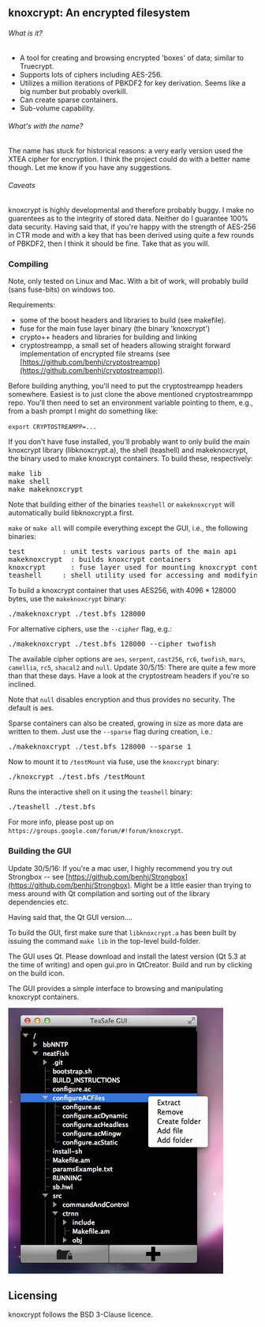 
knoxcrypt: An encrypted filesystem
--------------------------------

###### What is it?

- A tool for creating and browsing encrypted 'boxes' of data; similar to Truecrypt. 
- Supports lots of ciphers including AES-256. 
- Utilizes a million iterations of PBKDF2 for key derivation. Seems like a big number but probably overkill.
- Can create sparse containers.
- Sub-volume capability.

###### What's with the name?

The name has stuck for historical reasons: a very early version used the XTEA cipher for encryption. I think the project could do with a better name though. Let me know if you have any suggestions.

###### Caveats

knoxcrypt is highly developmental and therefore probably buggy. I make no guarentees as to the integrity of stored data. Neither do I guarantee 100% data security. Having said that, if you're happy with the strength of AES-256 in CTR mode and with a key that has been derived using quite a few rounds of PBKDF2, then I think it should be fine. Take that as you will.

### Compiling

Note, only tested on Linux and Mac. With a bit of work, will probably build (sans fuse-bits) on windows
too.

Requirements:
 
- some of the boost headers and libraries to build (see makefile).
- fuse for the main fuse layer binary (the binary 'knoxcrypt')
- crypto++ headers and libraries for building and linking
- cryptostreampp, a small set of headers allowing straight forward implementation of encrypted file streams (see [https://github.com/benhj/cryptostreampp](https://github.com/benhj/cryptostreampp)).

Before building anything, you'll need to put the cryptostreampp headers somewhere. Easiest is to just clone the above mentioned cryptostreammpp repo. You'll then need to set an environment variable pointing to them, e.g., from a bash prompt I might do something like:

`export CRYPTOSTREAMPP=...`

If you don't have fuse installed, you'll probably want to only build the main 
knoxcrypt library (libknoxcrypt.a), the shell (teashell) and makeknoxcrypt, the binary
used to make knoxcrypt containers. To build these, respectively:
<pre>
make lib
make shell
make makeknoxcrypt
</pre>
Note that building either of the binaries `teashell` or `makeknoxcrypt` will automatically build 
libknoxcrypt.a first.

`make` or `make all` will compile everything except the GUI, i.e., the following binaries:

<pre>
test         : unit tests various parts of the main api
makeknoxcrypt  : builds knoxcrypt containers
knoxcrypt      : fuse layer used for mounting knoxcrypt containers
teashell     : shell utility used for accessing and modifying knoxcrypt containers
</pre>

To build a knoxcrypt container that uses AES256, with 4096 * 128000 bytes, use the `makeknoxcrypt` binary:

<pre>
./makeknoxcrypt ./test.bfs 128000
</pre>

For alternative ciphers, use the `--cipher` flag, e.g.:

<pre>
./makeknoxcrypt ./test.bfs 128000 --cipher twofish
</pre>

The available cipher options are `aes`, `serpent`, `cast256`, `rc6`, `twofish`, `mars`, `camellia`, `rc5`, `shacal2` and `null`. Update 30/5/15: There are quite a few more than that these days. Have a look at the cryptostream headers if you're so inclined.

Note that `null` disables encryption and thus provides no security. The default is aes.

Sparse containers can also be created, growing in size as more data are written to them. Just use the `--sparse` flag during creation, i.e.:

<pre>
./makeknoxcrypt ./test.bfs 128000 --sparse 1
</pre>

Now to mount it to `/testMount` via fuse, use the `knoxcrypt` binary:

<pre>
./knoxcrypt ./test.bfs /testMount
</pre>

Runs the interactive shell on it using the `teashell` binary:

<pre>
./teashell ./test.bfs
</pre>

For more info, please post up on `https://groups.google.com/forum/#!forum/knoxcrypt`.

### Building the GUI

Update 30/5/16: If you're a mac user, I highly recommend you try out Strongbox -- see [https://github.com/benhj/Strongbox](https://github.com/benhj/Strongbox). Might be a little easier than trying to mess around with Qt compilation and sorting out of the library dependencies etc.

Having said that, the Qt GUI version....

To build the GUI, first make sure that `libknoxcrypt.a` has been built by issuing the
command `make lib` in the top-level build-folder. 

The GUI uses Qt. Please download and install the latest version (Qt 5.3 at the time
of writing) and open gui.pro in QtCreator. Build and run by clicking on the build icon.

The GUI provides a simple interface to browsing and manipulating knoxcrypt containers.

![knoxcrypt GUI](screenshots/gui.png?raw=true)

Licensing
---------

knoxcrypt follows the BSD 3-Clause licence. 


